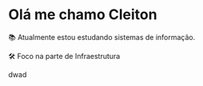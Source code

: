 # **Olá me chamo Cleiton**

📚 Atualmente estou estudando sistemas de informação.

🛠 Foco na parte de Infraestrutura

dwad

<!--Seção de Tecnologias usadas-->
 
